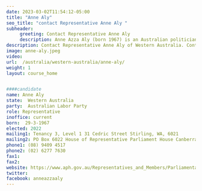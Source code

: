 ```yaml
---
date: 2023-03-02T11:54:12-05:00
title: "Anne Aly"
seo_title: "contact Representative Anne Aly "
subheader:
     greeting: Contact Representative Anne Aly
     description: Anne Azza Aly (born 1967) is an Australian politician who has been a Labor member of the House of Representative since the 2016 election, representing the electorate of Cowan in Western Australia. Aly is currently the Minister for Early Childhood Education and Minister for Youth in the Albanese ministry.
description: Contact Representative Anne Aly of Western Australia. Contact information for Anne Aly includes email address, phone number, and mailing address.
image: anne-aly.jpeg
video:
url:  /australia/western-australia/anne-aly/
weight: 1
layout: course_home


####candidate
name: Anne Aly
state:	Western Australia
party:	Australian Labor Party
role: Representative
inoffice: current
born:  29-3-1967
elected: 2022
mailing1: Tenancy 3, Level 1 31 Cedric Street Stirling, WA, 6021
mailing2: PO Box 6022 House of Representative Parliament House Canberra ACT 2600
phone1:	(08) 9409 4517
phone2: (02) 6277 7630
fax1:
fax2:
website: https://www.aph.gov.au/Representatives_and_Members/Parliamentarian?MPID=13050
twitter:
facebook: anneazzaaly
---
```

